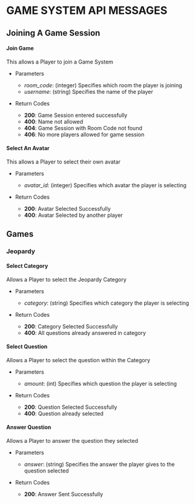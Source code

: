 # GAME SYSTEM API MESSAGES

## Joining A Game Session

#### Join Game

<p>This allows a Player to join a Game System</p>

- Parameters
    - *room_code*: (integer) Specifies which room the player is joining
    - *username*: (string) Specifies the name of the player

- Return Codes
    - **200**: Game Session entered successfully
    - **400**: Name not allowed
    - **404**: Game Session with Room Code not found
    - **406**: No more players allowed for game session

#### Select An Avatar

<p>This allows a Player to select their own avatar</p>

- Parameters
    - *avatar_id*: (integer) Specifies which avatar the player is selecting

- Return Codes
    - **200**: Avatar Selected Successfully
    - **400**: Avatar Selected by another player


## Games

### Jeopardy

#### Select Category

<p>Allows a Player to select the Jeopardy Category</p>

- Parameters
    - *category*: (string) Specifies which category the player is selecting

- Return Codes
    - **200**: Category Selected Successfully
    - **400**: All questions already answered in category


#### Select Question

<p>Allows a Player to select the question within the Category</p>

- Parameters
    - *amount*: (int) Specifies which question the player is selecting

- Return Codes
    - **200**: Question Selected Successfully
    - **400**: Question already selected

#### Answer Question

<p>Allows a Player to answer the question they selected</p>

- Parameters
    - *answer*: (string) Specifies the answer the player gives to the question selected

- Return Codes
    - **200**: Answer Sent Successfully
